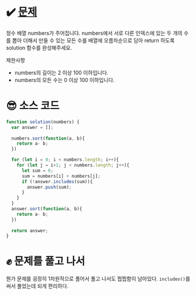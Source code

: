 # ✔️ [문제](https://programmers.co.kr/learn/courses/30/lessons/68644)
정수 배열 numbers가 주어집니다. numbers에서 서로 다른 인덱스에 있는 두 개의 수를 뽑아 더해서 만들 수 있는 모든 수를 배열에 오름차순으로 담아 return 하도록 solution 함수를 완성해주세요.

제한사항
- numbers의 길이는 2 이상 100 이하입니다.
- numbers의 모든 수는 0 이상 100 이하입니다.

# 😎 소스 코드
```javascript
function solution(numbers) {
  var answer = [];
  
  numbers.sort(function(a, b){
    return a- b;
  })

  for (let i = 0; i < numbers.length; i++){
    for (let j = i+1; j < numbers.length; j++){
      let sum = 0;
      sum = numbers[i] + numbers[j];
      if (!answer.includes(sum)){
        answer.push(sum);
      }
    }
  }
  answer.sort(function(a, b){
    return a- b;
  })
  
  return answer;
}
```
# ✊ 문제를 풀고 나서
뭔가 문제를 굉장히 1차원적으로 풀어서 풀고 나서도 찝찝함이 남아있다. ``includes()``를 써서 풀었는데 되게 편리하다.
